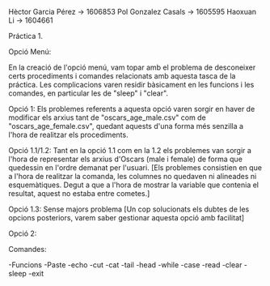 Hèctor Garcia Pérez -> 1606853
Pol Gonzalez Casals -> 1605595
Haoxuan Li -> 1604661

Práctica 1.

Opció Menú: 

En la creació de l'opció menú, vam topar amb el problema de desconeixer certs procediments i comandes relacionats amb aquesta tasca de la práctica. Les complicacions varen residir bàsicament en les funcions i les comandes, en particular les de "sleep" i "clear".

Opció 1:
Els problemes referents a aquesta opció varen sorgir en haver de modificar els arxius tant de "oscars_age_male.csv" com de "oscars_age_female.csv", quedant aquests d'una forma més senzilla a l'hora de realitzar els procediments.

Opció 1.1/1.2:
Tant en la opció 1.1 com en la 1.2 els problemes van sorgir a l'hora de representar els arxius d'Oscars (male i female) de forma que quedessin en l'ordre demanat per l'usuari.
[Els problemes consistien en que a l'hora de realitzar la comanda, les columnes no quedaven ni alineades ni esquemàtiques. Degut a que a l'hora de mostrar la variable que contenia el resultat, aquest no estaba entre cometes.]

Opció 1.3: Sense majors problema [Un cop solucionats els dubtes de les opcions posteriors, varem saber gestionar aquesta opció amb facilitat]

Opció 2:


Comandes:

-Funcions
-Paste
-echo
-cut
-cat
-tail
-head
-while
-case
-read
-clear
-sleep
-exit
